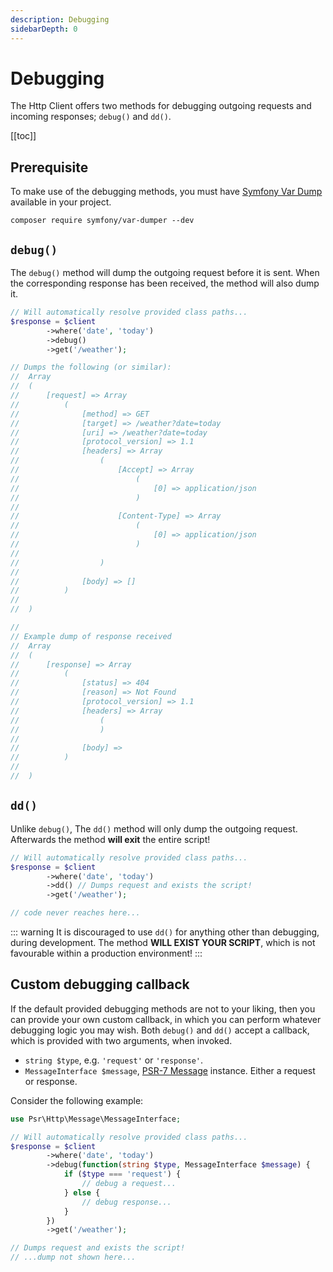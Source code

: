 ```yaml
---
description: Debugging
sidebarDepth: 0
---
```


# Debugging

The Http Client offers two methods for debugging outgoing requests and incoming responses; `debug()` and `dd()`.

[[toc]]

## Prerequisite

To make use of the debugging methods, you must have [Symfony Var Dump](https://github.com/symfony/var-dumper) available in your project. 

```shell
composer require symfony/var-dumper --dev
```

## `debug()`

The `debug()` method will dump the outgoing request before it is sent.
When the corresponding response has been received, the method will also dump it.  

```php
// Will automatically resolve provided class paths...
$response = $client
        ->where('date', 'today')
        ->debug()
        ->get('/weather');

// Dumps the following (or similar):
//  Array
//  (
//      [request] => Array
//          (
//              [method] => GET
//              [target] => /weather?date=today
//              [uri] => /weather?date=today
//              [protocol_version] => 1.1
//              [headers] => Array
//                  (  
//                      [Accept] => Array
//                          (
//                              [0] => application/json
//                          )
//  
//                      [Content-Type] => Array
//                          (
//                              [0] => application/json
//                          )
//  
//                  )
//  
//              [body] => []
//          )
//  
//  )

// 
// Example dump of response received 
//  Array
//  (
//      [response] => Array
//          (
//              [status] => 404
//              [reason] => Not Found
//              [protocol_version] => 1.1
//              [headers] => Array
//                  (
//                  )
//  
//              [body] => 
//          )
//  
//  )
```

## `dd()`

Unlike `debug()`, The `dd()` method will only dump the outgoing request.
Afterwards the method **will exit** the entire script!

```php
// Will automatically resolve provided class paths...
$response = $client
        ->where('date', 'today')
        ->dd() // Dumps request and exists the script!
        ->get('/weather');

// code never reaches here...
``` 

::: warning
It is discouraged to use `dd()` for anything other than debugging, during development.
The method **WILL EXIST YOUR SCRIPT**, which is not favourable within a production environment!
:::

## Custom debugging callback

If the default provided debugging methods are not to your liking, then you can provide your own custom callback, in which you can perform whatever debugging logic you may wish.
Both `debug()` and `dd()` accept a callback, which is provided with two arguments, when invoked.

* `string $type`, e.g. `'request'` or `'response'`.
* `MessageInterface $message`, [PSR-7 Message](https://www.php-fig.org/psr/psr-7/#31-psrhttpmessagemessageinterface) instance. Either a request or response.

Consider the following example:

```php
use Psr\Http\Message\MessageInterface;

// Will automatically resolve provided class paths...
$response = $client
        ->where('date', 'today')
        ->debug(function(string $type, MessageInterface $message) {
            if ($type === 'request') {
                // debug a request...
            } else {
                // debug response...
            }       
        })
        ->get('/weather');

// Dumps request and exists the script!
// ...dump not shown here...
```
